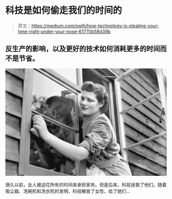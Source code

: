 # 科技是如何偷走我们的时间的

> 原文：<https://medium.com/swlh/how-technology-is-stealing-your-time-right-under-your-nose-61770b58d39b>

## 反生产的影响，以及更好的技术如何消耗更多的时间而不是节省。

![](img/1071b86eb9325f0193b6c93370026d5a.png)

很久以前，女人被迫花所有的时间来承担家务。但是后来，科技拯救了他们。随着吸尘器、洗碗机和洗衣机的发明，科技解放了女性，给了她们…